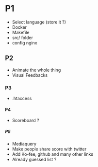 # P1
- Select language (store it ?)
- Docker
- Makefile
- src/ folder
- config nginx

## P2
- Animate the whole thing
- Visual Feedbacks

### P3
- .htaccess

#### P4
- Scoreboard ?

##### P5
- Mediaquery
- Make people share score with twitter
- Add Ko-fee, github and many other links
- Already guessed list ?

